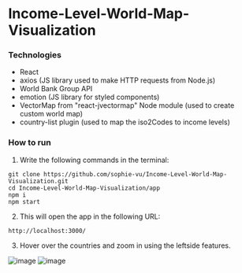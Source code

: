 # Income-Level-World-Map-Visualization

### Technologies
* React
* axios (JS library used to make HTTP requests from Node.js)
* World Bank Group API
* emotion (JS library for styled components)
* VectorMap from "react-jvectormap" Node module (used to create custom world map)
* country-list plugin (used to map the iso2Codes to income levels)

### How to run
1. Write the following commands in the terminal:
```
git clone https://github.com/sophie-vu/Income-Level-World-Map-Visualization.git
cd Income-Level-World-Map-Visualization/app
npm i
npm start
```
2. This will open the app in the following URL: 
```
http://localhost:3000/
```
3. Hover over the countries and zoom in using the leftside features.

![image](https://user-images.githubusercontent.com/71732942/214393578-8764fb6b-14df-4373-a4ed-62531f0b5b58.png)
![image](https://user-images.githubusercontent.com/71732942/214393893-0a667651-e194-43a6-b914-db1845317c51.png)
